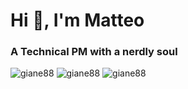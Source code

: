 <h1>Hi 👋, I'm Matteo</h1>
<h3>A Technical PM with a nerdly soul</h3>

<p align="left"> <img src="https://img.shields.io/badge/LinkedIn-0077B5?style=for-the-badge&logo=linkedin&logoColor=white" alt="giane88"/>
<img src="https://img.shields.io/badge/Instagram-E4405F?style=for-the-badge&logo=instagram&logoColor=white" alt="giane88"/>
<img src="https://img.shields.io/badge/Twitter-1DA1F2?style=for-the-badge&logo=twitter&logoColor=white" alt="giane88"/>
 </p>

